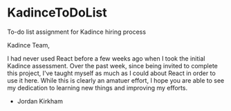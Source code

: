 # KadinceToDoList
To-do list assignment for Kadince hiring process

Kadince Team,

I had never used React before a few weeks ago when I took the initial Kadince
assessment. Over the past week, since being invited to complete this project,
I've taught myself as much as I could about React in order to use it here.
While this is clearly an amatuer effort, I hope you are able to see my dedication
to learning new things and improving my efforts.

- Jordan Kirkham

